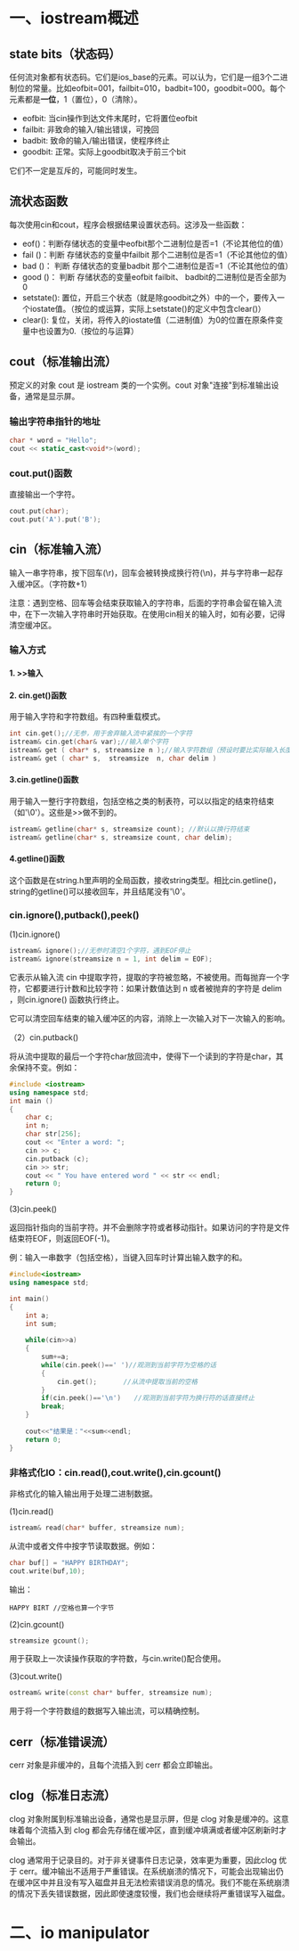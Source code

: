 # 一、iostream概述
## state bits（状态码）
任何流对象都有状态码。它们是ios_base的元素。可以认为，它们是一组3个二进制位的常量。比如eofbit=001，failbit=010，badbit=100，goodbit=000。每个元素都是**一位**，1（置位），0（清除）。
* eofbit: 当cin操作到达文件末尾时，它将置位eofbit
* failbit: 非致命的输入/输出错误，可挽回
* badbit: 致命的输入/输出错误，使程序终止
* goodbit: 正常。实际上goodbit取决于前三个bit

它们不一定是互斥的，可能同时发生。
## 流状态函数
每次使用cin和cout，程序会根据结果设置状态码。这涉及一些函数：
* eof()：判断存储状态的变量中eofbit那个二进制位是否=1（不论其他位的值）
* fail ()：判断 存储状态的变量中failbit 那个二进制位是否=1（不论其他位的值）
* bad ()： 判断 存储状态的变量badbit 那个二进制位是否=1（不论其他位的值）
* good ()： 判断 存储状态的变量eofbit failbit、 badbit的二进制位是否全部为0
* setstate(): 置位，开启三个状态（就是除goodbit之外）中的一个，要传入一个iostate值。（按位的或运算，实际上setstate()的定义中包含clear()）
* clear(): 复位，关闭，将传入的iostate值（二进制值）为0的位置在原条件变量中也设置为0.（按位的与运算）

## cout（标准输出流）
预定义的对象 cout 是 iostream 类的一个实例。cout 对象"连接"到标准输出设备，通常是显示屏。

### 输出字符串指针的地址
```c++
char * word = "Hello";
cout << static_cast<void*>(word);
```
### cout.put()函数
直接输出一个字符。
```c++
cout.put(char);
cout.put('A').put('B');
```

## cin（标准输入流）
输入一串字符串，按下回车(\r)，回车会被转换成换行符(\n)，并与字符串一起存入缓冲区。（字符数+1）

注意：遇到空格、回车等会结束获取输入的字符串，后面的字符串会留在输入流中，在下一次输入字符串时开始获取。在使用cin相关的输入时，如有必要，记得清空缓冲区。

### 输入方式

#### 1. >>输入

#### 2. cin.get()函数
用于输入字符和字符数组。有四种重载模式。
```c++
int cin.get();//无参，用于舍弃输入流中紧挨的一个字符
istream& cin.get(char& var);//输入单个字符
istream& get ( char* s, streamsize n );//输入字符数组（预设时要比实际输入长度大1）
istream& get ( char* s,  streamsize  n, char delim )
```

#### 3.cin.getline()函数
用于输入一整行字符数组，包括空格之类的制表符，可以以指定的结束符结束（如'\0'）。这些是>>做不到的。
```c++
istream& getline(char* s, streamsize count); //默认以换行符结束
istream& getline(char* s, streamsize count, char delim);
```
#### 4.getline()函数
这个函数是在string.h里声明的全局函数，接收string类型。相比cin.getline()，string的getline()可以接收回车，并且结尾没有'\0'。

### cin.ignore(),putback(),peek()
(1)cin.ignore()
```c++
istream& ignore();//无参时清空1个字符，遇到EOF停止
istream& ignore(streamsize n = 1, int delim = EOF);
```
它表示从输入流 cin 中提取字符，提取的字符被忽略，不被使用。而每抛弃一个字符，它都要进行计数和比较字符：如果计数值达到 n 或者被抛弃的字符是 delim ，则cin.ignore() 函数执行终止。

它可以清空回车结束的输入缓冲区的内容，消除上一次输入对下一次输入的影响。

（2）cin.putback()

将从流中提取的最后一个字符char放回流中，使得下一个读到的字符是char，其余保持不变。例如：
```c++
#include <iostream>
using namespace std;
int main () 
{
    char c;
    int n;
    char str[256];
    cout << "Enter a word: ";
    cin >> c;
    cin.putback (c);
    cin >> str;
    cout << " You have entered word " << str << endl;
    return 0;
}
```

(3)cin.peek()

返回指针指向的当前字符。并不会删除字符或者移动指针。如果访问的字符是文件结束符EOF，则返回EOF(-1)。

例：输入一串数字（包括空格），当键入回车时计算出输入数字的和。
```c++
#include<iostream>
using namespace std;

int main()
{
    int a;
    int sum;
      
    while(cin>>a)
    {
        sum+=a;
        while(cin.peek()==' ')//观测到当前字符为空格的话
        {
            cin.get();　　　　//从流中提取当前的空格
        }        
        if(cin.peek()=='\n')　　//观测到当前字符为换行符的话直接终止
        break;
    }
    
    cout<<"结果是："<<sum<<endl;
    return 0;
} 
```
### 非格式化IO：cin.read(),cout.write(),cin.gcount()
非格式化的输入输出用于处理二进制数据。

(1)cin.read()
```c++
istream& read(char* buffer, streamsize num);
```
从流中或者文件中按字节读取数据。例如：
```c++
char buf[] = "HAPPY BIRTHDAY";
cout.write(buf,10);
```
输出：
```
HAPPY BIRT //空格也算一个字节
```

(2)cin.gcount()
```c++
streamsize gcount();
```
用于获取上一次读操作获取的字符数，与cin.write()配合使用。

(3)cout.write()
```c++
ostream& write(const char* buffer, streamsize num);
```
用于将一个字符数组的数据写入输出流，可以精确控制。

## cerr（标准错误流）
cerr 对象是非缓冲的，且每个流插入到 cerr 都会立即输出。

## clog（标准日志流）
clog 对象附属到标准输出设备，通常也是显示屏，但是 clog 对象是缓冲的。这意味着每个流插入到 clog 都会先存储在缓冲区，直到缓冲填满或者缓冲区刷新时才会输出。

clog 通常用于记录目的。对于非关键事件日志记录，效率更为重要，因此clog 优于 cerr。缓冲输出不适用于严重错误。在系统崩溃的情况下，可能会出现输出仍在缓冲区中并且没有写入磁盘并且无法检索错误消息的情况。我们不能在系统崩溃的情况下丢失错误数据，因此即使速度较慢，我们也会继续将严重错误写入磁盘。

# 二、io manipulator